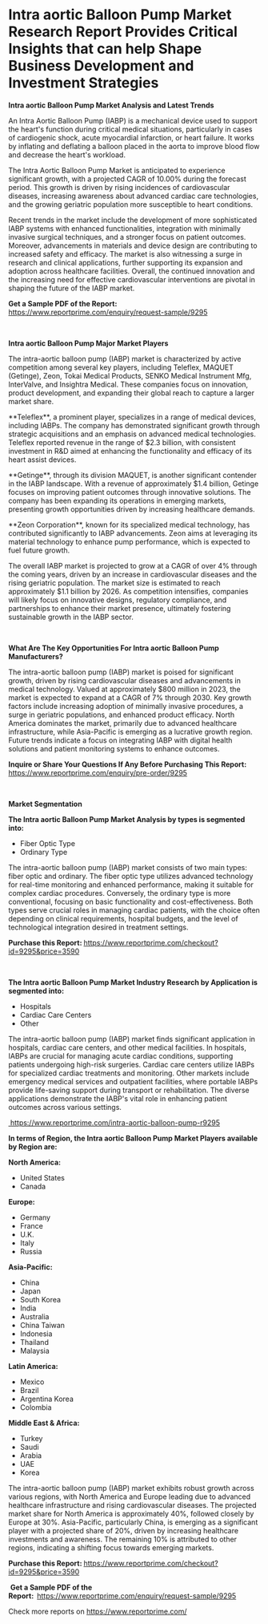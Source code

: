<p><h1>Intra aortic Balloon Pump Market Research Report Provides Critical Insights that can help Shape Business Development and Investment Strategies</h1></p><p><strong>Intra aortic Balloon Pump Market Analysis and Latest Trends</strong></p>
<p><p>An Intra Aortic Balloon Pump (IABP) is a mechanical device used to support the heart's function during critical medical situations, particularly in cases of cardiogenic shock, acute myocardial infarction, or heart failure. It works by inflating and deflating a balloon placed in the aorta to improve blood flow and decrease the heart's workload.</p><p>The Intra Aortic Balloon Pump Market is anticipated to experience significant growth, with a projected CAGR of 10.00% during the forecast period. This growth is driven by rising incidences of cardiovascular diseases, increasing awareness about advanced cardiac care technologies, and the growing geriatric population more susceptible to heart conditions. </p><p>Recent trends in the market include the development of more sophisticated IABP systems with enhanced functionalities, integration with minimally invasive surgical techniques, and a stronger focus on patient outcomes. Moreover, advancements in materials and device design are contributing to increased safety and efficacy. The market is also witnessing a surge in research and clinical applications, further supporting its expansion and adoption across healthcare facilities. Overall, the continued innovation and the increasing need for effective cardiovascular interventions are pivotal in shaping the future of the IABP market.</p></p>
<p><strong>Get a Sample PDF of the Report:&nbsp;</strong> <a href="https://www.reportprime.com/enquiry/request-sample/9295?utm_campaign=3586&utm_medium=2&utm_source=Github&utm_content=ia&utm_term=20032025&utm_id=intra-aortic-balloon-pump">https://www.reportprime.com/enquiry/request-sample/9295</a></p>
<p>&nbsp;</p>
<p><strong>Intra aortic Balloon Pump Major Market Players</strong></p>
<p><p>The intra-aortic balloon pump (IABP) market is characterized by active competition among several key players, including Teleflex, MAQUET (Getinge), Zeon, Tokai Medical Products, SENKO Medical Instrument Mfg, InterValve, and Insightra Medical. These companies focus on innovation, product development, and expanding their global reach to capture a larger market share.</p><p>**Teleflex**, a prominent player, specializes in a range of medical devices, including IABPs. The company has demonstrated significant growth through strategic acquisitions and an emphasis on advanced medical technologies. Teleflex reported revenue in the range of $2.3 billion, with consistent investment in R&D aimed at enhancing the functionality and efficacy of its heart assist devices.</p><p>**Getinge**, through its division MAQUET, is another significant contender in the IABP landscape. With a revenue of approximately $1.4 billion, Getinge focuses on improving patient outcomes through innovative solutions. The company has been expanding its operations in emerging markets, presenting growth opportunities driven by increasing healthcare demands.</p><p>**Zeon Corporation**, known for its specialized medical technology, has contributed significantly to IABP advancements. Zeon aims at leveraging its material technology to enhance pump performance, which is expected to fuel future growth.</p><p>The overall IABP market is projected to grow at a CAGR of over 4% through the coming years, driven by an increase in cardiovascular diseases and the rising geriatric population. The market size is estimated to reach approximately $1.1 billion by 2026. As competition intensifies, companies will likely focus on innovative designs, regulatory compliance, and partnerships to enhance their market presence, ultimately fostering sustainable growth in the IABP sector.</p></p>
<p>&nbsp;</p>
<p><strong>What Are The Key Opportunities For Intra aortic Balloon Pump Manufacturers?</strong></p>
<p><p>The intra-aortic balloon pump (IABP) market is poised for significant growth, driven by rising cardiovascular diseases and advancements in medical technology. Valued at approximately $800 million in 2023, the market is expected to expand at a CAGR of 7% through 2030. Key growth factors include increasing adoption of minimally invasive procedures, a surge in geriatric populations, and enhanced product efficacy. North America dominates the market, primarily due to advanced healthcare infrastructure, while Asia-Pacific is emerging as a lucrative growth region. Future trends indicate a focus on integrating IABP with digital health solutions and patient monitoring systems to enhance outcomes.</p></p>
<p><strong>Inquire or Share Your Questions If Any Before Purchasing This Report:</strong> <a href="https://www.reportprime.com/enquiry/pre-order/9295?utm_campaign=3586&utm_medium=2&utm_source=Github&utm_content=ia&utm_term=20032025&utm_id=intra-aortic-balloon-pump">https://www.reportprime.com/enquiry/pre-order/9295</a></p>
<p>&nbsp;</p>
<p><strong>Market Segmentation</strong></p>
<p><strong>The Intra aortic Balloon Pump Market Analysis by types is segmented into:</strong></p>
<p><ul><li>Fiber Optic Type</li><li>Ordinary Type</li></ul></p>
<p><p>The intra-aortic balloon pump (IABP) market consists of two main types: fiber optic and ordinary. The fiber optic type utilizes advanced technology for real-time monitoring and enhanced performance, making it suitable for complex cardiac procedures. Conversely, the ordinary type is more conventional, focusing on basic functionality and cost-effectiveness. Both types serve crucial roles in managing cardiac patients, with the choice often depending on clinical requirements, hospital budgets, and the level of technological integration desired in treatment settings.</p></p>
<p><strong>Purchase this Report:&nbsp;</strong><a href="https://www.reportprime.com/checkout?id=9295&price=3590&utm_campaign=3586&utm_medium=2&utm_source=Github&utm_content=ia&utm_term=20032025&utm_id=intra-aortic-balloon-pump">https://www.reportprime.com/checkout?id=9295&price=3590</a></p>
<p>&nbsp;</p>
<p><strong>The Intra aortic Balloon Pump Market Industry Research by Application is segmented into:</strong></p>
<p><ul><li>Hospitals</li><li>Cardiac Care Centers</li><li>Other</li></ul></p>
<p><p>The intra-aortic balloon pump (IABP) market finds significant application in hospitals, cardiac care centers, and other medical facilities. In hospitals, IABPs are crucial for managing acute cardiac conditions, supporting patients undergoing high-risk surgeries. Cardiac care centers utilize IABPs for specialized cardiac treatments and monitoring. Other markets include emergency medical services and outpatient facilities, where portable IABPs provide life-saving support during transport or rehabilitation. The diverse applications demonstrate the IABP's vital role in enhancing patient outcomes across various settings.</p></p>
<p><a href="https://www.reportprime.com/intra-aortic-balloon-pump-r9295?utm_campaign=3586&utm_medium=2&utm_source=Github&utm_content=ia&utm_term=20032025&utm_id=intra-aortic-balloon-pump">&nbsp;https://www.reportprime.com/intra-aortic-balloon-pump-r9295</a></p>
<p><strong>In terms of Region, the Intra aortic Balloon Pump Market Players available by Region are:</strong></p>
<p>
    <p> <strong> North America: </strong>
        <ul>
            <li>United States</li>
            <li>Canada</li>
        </ul>
        </p> 
    <p> <strong> Europe: </strong>
        <ul>
            <li>Germany</li>
            <li>France</li>
            <li>U.K.</li>
            <li>Italy</li>
            <li>Russia</li>
        </ul>
        </p> 
    <p> <strong> Asia-Pacific: </strong>
        <ul>
            <li>China</li>
            <li>Japan</li>
            <li>South Korea</li>
            <li>India</li>
            <li>Australia</li>
            <li>China Taiwan</li>
            <li>Indonesia</li>
            <li>Thailand</li>
            <li>Malaysia</li>
        </ul>
        </p> 
    <p> <strong> Latin America: </strong>
        <ul>
            <li>Mexico</li>
            <li>Brazil</li>
            <li>Argentina Korea</li>
            <li>Colombia</li>
        </ul>
        </p> 
    <p> <strong> Middle East & Africa: </strong>
        <ul>
            <li>Turkey</li>
            <li>Saudi</li>
            <li>Arabia</li>
            <li>UAE</li>
            <li>Korea</li>
        </ul>
    </p>
    </p>
<p><p>The intra-aortic balloon pump (IABP) market exhibits robust growth across various regions, with North America and Europe leading due to advanced healthcare infrastructure and rising cardiovascular diseases. The projected market share for North America is approximately 40%, followed closely by Europe at 30%. Asia-Pacific, particularly China, is emerging as a significant player with a projected share of 20%, driven by increasing healthcare investments and awareness. The remaining 10% is attributed to other regions, indicating a shifting focus towards emerging markets.</p></p>
<p><strong>Purchase this Report: </strong><a href="https://www.reportprime.com/checkout?id=9295&price=3590&utm_campaign=3586&utm_medium=2&utm_source=Github&utm_content=ia&utm_term=20032025&utm_id=intra-aortic-balloon-pump">https://www.reportprime.com/checkout?id=9295&price=3590</a></p>
<p>&nbsp;<strong>Get a Sample PDF of the Report:&nbsp;&nbsp;</strong><a href="https://www.reportprime.com/enquiry/request-sample/9295?utm_campaign=3586&utm_medium=2&utm_source=Github&utm_content=ia&utm_term=20032025&utm_id=intra-aortic-balloon-pump">https://www.reportprime.com/enquiry/request-sample/9295</a></p>
<p><strong></strong></p>
<p>Check more reports on <a href="https://www.reportprime.com/?utm_campaign=3586&utm_medium=2&utm_source=Github&utm_content=ia&utm_term=20032025&utm_id=intra-aortic-balloon-pump">https://www.reportprime.com/</a></p>
